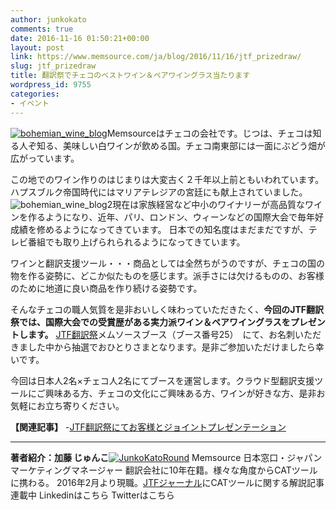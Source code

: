 ```yaml
---
author: junkokato
comments: true
date: 2016-11-16 01:50:21+00:00
layout: post
link: https://www.memsource.com/ja/blog/2016/11/16/jtf_prizedraw/
slug: jtf_prizedraw
title: 翻訳祭でチェコのベストワイン＆ペアワイングラス当たります
wordpress_id: 9755
categories:
- イベント
---
```


[![bohemian_wine_blog](/wp-content/uploads/2016/11/bohemian_wine_blog.jpg)](/wp-content/uploads/2016/11/bohemian_wine_blog.jpg)Memsourceはチェコの会社です。じつは、チェコは知る人ぞ知る、美味しい白ワインが飲める国。チェコ南東部には一面にぶどう畑が広がっています。
<!-- more -->

この地でのワイン作りのはじまりは大変古く２千年以上前ともいわれています。ハプスブルク帝国時代にはマリアテレジアの宮廷にも献上されていました。![bohemian_wine_blog2](/wp-content/uploads/2016/11/bohemian_wine_blog2-300x126.jpg)現在は家族経営など中小のワイナリーが高品質なワインを作るようになり、近年、パリ、ロンドン、ウィーンなどの国際大会で毎年好成績を修めるようになってきています。
日本での知名度はまだまだですが、テレビ番組でも取り上げられられるようになってきています。

ワインと翻訳支援ツール・・・商品としては全然ちがうのですが、チェコの国の物を作る姿勢に、どこか似たものを感じます。派手さには欠けるものの、お客様のために地道に良い商品を作り続ける姿勢です。

そんなチェコの職人気質を是非おいしく味わっていただきたく、**今回のJTF翻訳祭では、国際大会での受賞歴がある実力派ワイン＆ペアワイングラスをプレゼントします。**
[JTF翻訳祭](https://www.jtf.jp/festival/festival_top.do)メムソースブース（ブース番号25）　にて、お名刺いただきました中から抽選でおひとりさまとなります。是非ご参加いただけましたら幸いです。

今回は日本人2名×チェコ人2名にてブースを運営します。クラウド型翻訳支援ツールにご興味ある方、チェコの文化にご興味ある方、ワインが好きな方、是非お気軽にお立ち寄りください。




**【関連記事】**
-[JTF翻訳祭にてお客様とジョイントプレゼンテーション](/ja/26th-jtf-fest/)






- - - - - - - - - - - - - - - - - -- - - - - - - - -- - - - - - - - -- - - - - - - - - - - - - 
**著者紹介：加藤 じゅんこ**[![JunkoKatoRound](/wp-content/uploads/2016/04/JunkoKatoRound.jpg)](/wp-content/uploads/2016/04/JunkoKatoRound.jpg)
Memsource 日本窓口・ジャパンマーケティングマネージャー
翻訳会社に10年在籍。様々な角度からCATツールに携わる。
2016年2月より現職。[JTFジャーナル](http://journal.jtf.jp/)にCATツールに関する解説記事連載中
Linkedinはこちら Twitterはこちら

